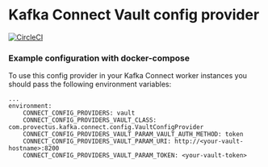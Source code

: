 # Kafka Connect Vault config provider
[![CircleCI](https://circleci.com/gh/provectus/kafka-connect-vault-config-provider/tree/master.svg?style=svg)](https://circleci.com/gh/provectus/kafka-connect-vault-config-provider/tree/master)

### Example configuration with docker-compose
To use this config provider in your Kafka Connect worker instances you should pass the following environment variables:
```text
...
environment:
    CONNECT_CONFIG_PROVIDERS: vault
    CONNECT_CONFIG_PROVIDERS_VAULT_CLASS: com.provectus.kafka.connect.config.VaultConfigProvider
    CONNECT_CONFIG_PROVIDERS_VAULT_PARAM_VAULT_AUTH_METHOD: token
    CONNECT_CONFIG_PROVIDERS_VAULT_PARAM_URI: http://<your-vault-hostname>:8200
    CONNECT_CONFIG_PROVIDERS_VAULT_PARAM_TOKEN: <your-vault-token>
```
